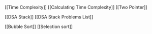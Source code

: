 
[[Time Complexity]]
[[Calculating Time Complexity]]
[[Two Pointer]]

[[DSA Stack]]
[[DSA Stack Problems List]]

[[Bubble Sort]]
[[Selection sort]]